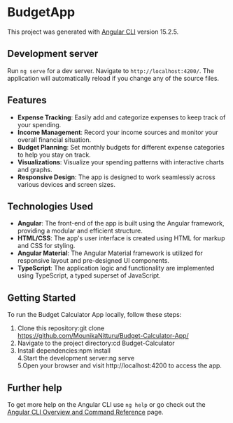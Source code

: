 # BudgetApp

This project was generated with [Angular CLI](https://github.com/angular/angular-cli) version 15.2.5.

## Development server

Run `ng serve` for a dev server. Navigate to `http://localhost:4200/`. The application will automatically reload if you change any of the source files.

## Features

- **Expense Tracking**: Easily add and categorize expenses to keep track of your spending.
- **Income Management**: Record your income sources and monitor your overall financial situation.
- **Budget Planning**: Set monthly budgets for different expense categories to help you stay on track.
- **Visualizations**: Visualize your spending patterns with interactive charts and graphs.
- **Responsive Design**: The app is designed to work seamlessly across various devices and screen sizes.

## Technologies Used

- **Angular**: The front-end of the app is built using the Angular framework, providing a modular and efficient structure.
- **HTML/CSS**: The app's user interface is created using HTML for markup and CSS for styling.
- **Angular Material**: The Angular Material framework is utilized for responsive layout and pre-designed UI components.
- **TypeScript**: The application logic and functionality are implemented using TypeScript, a typed superset of JavaScript.

## Getting Started

To run the Budget Calculator App locally, follow these steps:

1. Clone this repository:git clone https://github.com/MounikaNitturu/Budget-Calculator-App/
2. Navigate to the project directory:cd Budget-Calculator
3. Install dependencies:npm install  
4.Start the development server:ng serve  
5.Open your browser and visit http://localhost:4200 to access the app.

## Further help

To get more help on the Angular CLI use `ng help` or go check out the [Angular CLI Overview and Command Reference](https://angular.io/cli) page.
